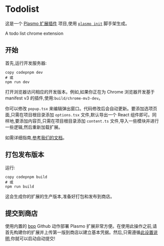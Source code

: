 # Todolist

这是一个 [Plasmo 扩展插件](https://docs.plasmo.com/) 项目,使用 [`plasmo init`](https://www.npmjs.com/package/plasmo) 脚手架生成。

A todo list chrome extension

## 开始

首先,运行开发服务器:

```
copy codepnpm dev
# 或
npm run dev
```

打开浏览器访问相应的开发版本。例如,如果你正在为 Chrome 浏览器开发基于manifest v3 的插件,使用:`build/chrome-mv3-dev`。

你可以修改 `popup.tsx` 来编辑弹出窗口。代码修改后会自动更新。要添加选项页面,只需在项目根目录添加 `options.tsx` 文件,默认导出一个 React 组件即可。同样地,要添加内容页,只需在项目根目录添加 `content.ts` 文件,导入一些模块并进行一些逻辑,然后重新加载扩展。

如需详细指南,[参考我们的文档](https://docs.plasmo.com/)。

## 打包发布版本

运行:

```
copy codepnpm build 
# 或 
npm run build
```

这会生成你的扩展的生产版本,准备好打包和发布到商店。



## 提交到商店

使用内置的 [bpp](https://bpp.browser.market/) Github 动作部署 Plasmo 扩展非常方便。在使用此操作之前,请首先构建你的扩展并上传第一版到商店以建立基本凭据。然后,只需遵循[此设置说明](https://docs.plasmo.com/framework/workflows/submit),你就可以启动自动提交!
